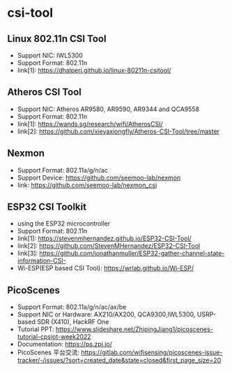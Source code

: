# csi-tool
## Linux 802.11n CSI Tool
- Support NIC: IWL5300
- Support Format: 802.11n
- link[1]: https://dhalperi.github.io/linux-80211n-csitool/

## Atheros CSI Tool
- Support NIC: Atheros AR9580, AR9590, AR9344 and QCA9558
- Support Format: 802.11n
- link[1]: https://wands.sg/research/wifi/AtherosCSI/
- link[2]: https://github.com/xieyaxiongfly/Atheros-CSI-Tool/tree/master
  
## Nexmon
- Support Format: 802.11a/g/n/ac
- Support Device: https://github.com/seemoo-lab/nexmon
- link: https://github.com/seemoo-lab/nexmon_csi
  
## ESP32 CSI Toolkit
- using the ESP32 microcontroller
- Support Format: 802.11n
- link[1]: https://stevenmhernandez.github.io/ESP32-CSI-Tool/
- link[2]: https://github.com/StevenMHernandez/ESP32-CSI-Tool
- link[3]: https://github.com/jonathanmuller/ESP32-gather-channel-state-information-CSI-
- Wi-ESP(ESP based CSI Tool): https://wrlab.github.io/Wi-ESP/

## PicoScenes
- Support Format: 802.11a/g/n/ac/ax/be
- Support NIC or Hardware: AX210/AX200, QCA9300,IWL5300, USRP-based SDR (X410), HackRF One
- Tutorial PPT: https://www.slideshare.net/ZhipingJiang1/picoscenes-tutorial-cpsiot-week2022
- Documentation: https://ps.zpj.io/
- PicoScenes 平台交流: https://gitlab.com/wifisensing/picoscenes-issue-tracker/-/issues/?sort=created_date&state=closed&first_page_size=20
